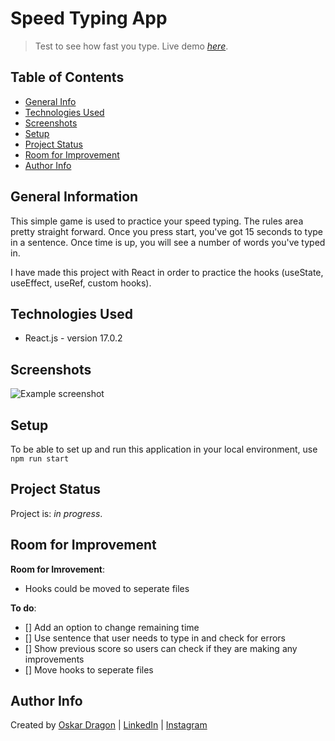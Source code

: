 # Speed Typing App
> Test to see how fast you type.
> Live demo [_here_](https://oskar-dragon.github.io/speed-typing-game/).

## Table of Contents
* [General Info](#general-information)
* [Technologies Used](#technologies-used)
* [Screenshots](#screenshots)
* [Setup](#setup)
* [Project Status](#project-status)
* [Room for Improvement](#room-for-improvement)
* [Author Info](#author-info)

## General Information
This simple game is used to practice your speed typing. The rules area pretty straight forward. Once you press start, you've got 15 seconds to type in a sentence. Once time is up, you will see a number of words you've typed in.

I have made this project with React in order to practice the hooks (useState, useEffect, useRef, custom hooks).


## Technologies Used
- React.js - version 17.0.2


## Screenshots
![Example screenshot](https://i.gyazo.com/c81612371ee14418d79e104676663f0b.png)


## Setup
To be able to set up and run this application in your local environment, use `npm run start`


## Project Status
Project is: _in progress_.


## Room for Improvement

**Room for Imrovement**:
- Hooks could be moved to seperate files

**To do**:
- [] Add an option to change remaining time
- [] Use sentence that user needs to type in and check for errors
- [] Show previous score so users can check if they are making any improvements
- [] Move hooks to seperate files

## Author Info

Created by [Oskar Dragon](https://github.com/oskar-dragon) |
[LinkedIn](https://www.linkedin.com/in/oskar-dragon) |
[Instagram](https://www.instagram.com/skrdrgn___/)
